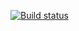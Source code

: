 [![Build status](https://ci.appveyor.com/api/projects/status/g8hi2ghq6o4xargv?svg=true)](https://ci.appveyor.com/project/Dmitrii-Q/javagradlenet-02rest)